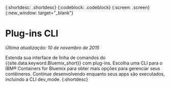 {:shortdesc: .shortdesc}
{:codeblock: .codeblock}
{:screen: .screen}
{:new_window: target="_blank"}

# Plug-ins CLI
*Última atualização: 10 de novembro de 2015*

Estenda sua interface de linha de comandos do {{site.data.keyword.Bluemix_short}} com plug-ins. Escolha uma CLI para o IBM® Containers for Bluemix para obter mais opções para gerenciar seus contêineres. Continue desenvolvendo enquanto seus apps são executados, incluindo a CLI dev_mode. 
{:shortdesc}
